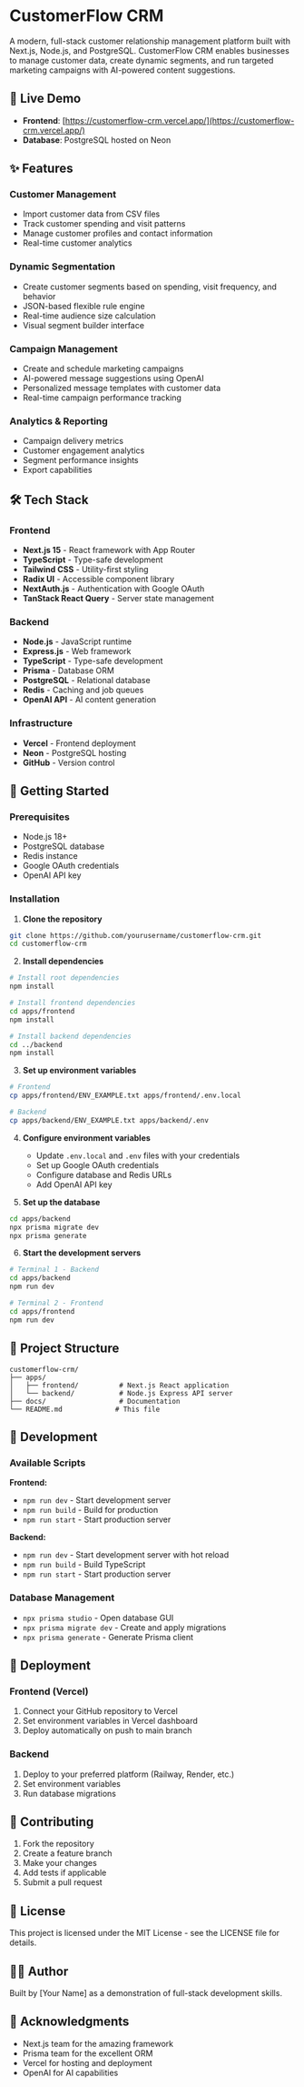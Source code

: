 # CustomerFlow CRM

A modern, full-stack customer relationship management platform built with Next.js, Node.js, and PostgreSQL. CustomerFlow CRM enables businesses to manage customer data, create dynamic segments, and run targeted marketing campaigns with AI-powered content suggestions.

## 🚀 Live Demo

- **Frontend**: [https://customerflow-crm.vercel.app/](https://customerflow-crm.vercel.app/)
- **Database**: PostgreSQL hosted on Neon

## ✨ Features

### Customer Management
- Import customer data from CSV files
- Track customer spending and visit patterns
- Manage customer profiles and contact information
- Real-time customer analytics

### Dynamic Segmentation
- Create customer segments based on spending, visit frequency, and behavior
- JSON-based flexible rule engine
- Real-time audience size calculation
- Visual segment builder interface

### Campaign Management
- Create and schedule marketing campaigns
- AI-powered message suggestions using OpenAI
- Personalized message templates with customer data
- Real-time campaign performance tracking

### Analytics & Reporting
- Campaign delivery metrics
- Customer engagement analytics
- Segment performance insights
- Export capabilities

## 🛠️ Tech Stack

### Frontend
- **Next.js 15** - React framework with App Router
- **TypeScript** - Type-safe development
- **Tailwind CSS** - Utility-first styling
- **Radix UI** - Accessible component library
- **NextAuth.js** - Authentication with Google OAuth
- **TanStack React Query** - Server state management

### Backend
- **Node.js** - JavaScript runtime
- **Express.js** - Web framework
- **TypeScript** - Type-safe development
- **Prisma** - Database ORM
- **PostgreSQL** - Relational database
- **Redis** - Caching and job queues
- **OpenAI API** - AI content generation

### Infrastructure
- **Vercel** - Frontend deployment
- **Neon** - PostgreSQL hosting
- **GitHub** - Version control

## 🚀 Getting Started

### Prerequisites
- Node.js 18+
- PostgreSQL database
- Redis instance
- Google OAuth credentials
- OpenAI API key

### Installation

1. **Clone the repository**
```bash
git clone https://github.com/yourusername/customerflow-crm.git
cd customerflow-crm
```

2. **Install dependencies**
```bash
# Install root dependencies
npm install

# Install frontend dependencies
cd apps/frontend
npm install

# Install backend dependencies
cd ../backend
npm install
```

3. **Set up environment variables**
```bash
# Frontend
cp apps/frontend/ENV_EXAMPLE.txt apps/frontend/.env.local

# Backend
cp apps/backend/ENV_EXAMPLE.txt apps/backend/.env
```

4. **Configure environment variables**
   - Update `.env.local` and `.env` files with your credentials
   - Set up Google OAuth credentials
   - Configure database and Redis URLs
   - Add OpenAI API key

5. **Set up the database**
```bash
cd apps/backend
npx prisma migrate dev
npx prisma generate
```

6. **Start the development servers**
```bash
# Terminal 1 - Backend
cd apps/backend
npm run dev

# Terminal 2 - Frontend
cd apps/frontend
npm run dev
```

## 📁 Project Structure

```
customerflow-crm/
├── apps/
│   ├── frontend/          # Next.js React application
│   └── backend/           # Node.js Express API server
├── docs/                  # Documentation
└── README.md             # This file
```

## 🔧 Development

### Available Scripts

**Frontend:**
- `npm run dev` - Start development server
- `npm run build` - Build for production
- `npm run start` - Start production server

**Backend:**
- `npm run dev` - Start development server with hot reload
- `npm run build` - Build TypeScript
- `npm run start` - Start production server

### Database Management
- `npx prisma studio` - Open database GUI
- `npx prisma migrate dev` - Create and apply migrations
- `npx prisma generate` - Generate Prisma client

## 🚀 Deployment

### Frontend (Vercel)
1. Connect your GitHub repository to Vercel
2. Set environment variables in Vercel dashboard
3. Deploy automatically on push to main branch

### Backend
1. Deploy to your preferred platform (Railway, Render, etc.)
2. Set environment variables
3. Run database migrations

## 🤝 Contributing

1. Fork the repository
2. Create a feature branch
3. Make your changes
4. Add tests if applicable
5. Submit a pull request

## 📄 License

This project is licensed under the MIT License - see the LICENSE file for details.

## 👨‍💻 Author

Built by [Your Name] as a demonstration of full-stack development skills.

## 🙏 Acknowledgments

- Next.js team for the amazing framework
- Prisma team for the excellent ORM
- Vercel for hosting and deployment
- OpenAI for AI capabilities
